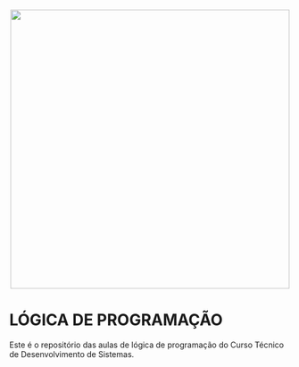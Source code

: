 <h4 align="center">
<img src="https://encrypted-tbn0.gstatic.com/images?q=tbn:ANd9GcTjhFJnJJF6UxyQDQX2jv3ihsaV3sW74jhMlZju-toZzQ&s" width="500">
</h4>

# LÓGICA DE PROGRAMAÇÃO
Este é o repositório das aulas de lógica de programação do Curso Técnico de Desenvolvimento de Sistemas.


